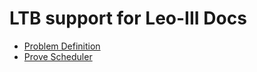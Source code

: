 # LTB support for Leo-III Docs
* [Problem Definition](/problem.md)
* [Prove Scheduler](/scheduler.md)

